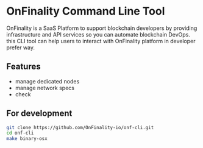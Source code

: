 # OnFinality Command Line Tool

OnFinality is a SaaS Platform to support blockchain developers by providing infrastructure and API services so you can automate blockchain DevOps.
this CLI tool can help users to interact with OnFinality platform in developer prefer way. 

## Features

- manage dedicated nodes
- manage network specs
- check  

## For development

```bash
git clone https://github.com/OnFinality-io/onf-cli.git
cd onf-cli
make binary-osx
```